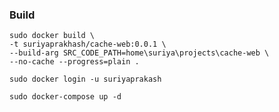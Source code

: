 ### Build

```shell
sudo docker build \
-t suriyaprakhash/cache-web:0.0.1 \
--build-arg SRC_CODE_PATH=home\suriya\projects\cache-web \
--no-cache --progress=plain .
```

```shell
sudo docker login -u suriyaprakash  
```

```shell
sudo docker-compose up -d
```